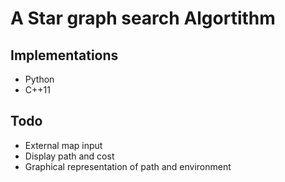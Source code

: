 # A Star graph search Algortithm

## Implementations 
- Python
- C++11

## Todo 
- External map input
- Display path and cost
- Graphical representation of path and environment
